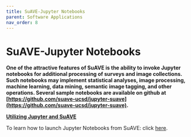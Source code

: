 ```yaml
---
title: SuAVE-Jupyter Notebooks
parent: Software Applications
nav_order: 8
---
```


# SuAVE-Jupyter Notebooks

**One of the attractive features of SuAVE is the ability to invoke Jupyter notebooks for additional processing of surveys and image collections. Such notebooks may implement statistical analyses, image processing, machine learning, data mining, semantic image tagging, and other operations. Several sample notebooks are available on github at [https://github.com/suave-ucsd/jupyter-suave](https://github.com/suave-ucsd/jupyter-suave).**

<b><u>Utilizing Jupyter and SuAVE</u></b>

To learn how to launch Jupyter Notebooks from SuAVE: click [here](https://suave-ucsd.github.io/SuAVE-Documentation/Jupyter_Notebook_SuAVE.html).
